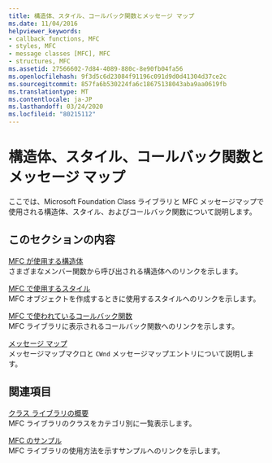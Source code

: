 ```yaml
---
title: 構造体、スタイル、コールバック関数とメッセージ マップ
ms.date: 11/04/2016
helpviewer_keywords:
- callback functions, MFC
- styles, MFC
- message classes [MFC], MFC
- structures, MFC
ms.assetid: 27566602-7d84-4089-880c-8e90fb04fa56
ms.openlocfilehash: 9f3d5c6d23084f91196c091d9d0d41304d37ce2c
ms.sourcegitcommit: 857fa6b530224fa6c18675138043aba9aa0619fb
ms.translationtype: MT
ms.contentlocale: ja-JP
ms.lasthandoff: 03/24/2020
ms.locfileid: "80215112"
---
```

# <a name="structures-styles-callbacks-and-message-maps"></a>構造体、スタイル、コールバック関数とメッセージ マップ

ここでは、Microsoft Foundation Class ライブラリと MFC メッセージマップで使用される構造体、スタイル、およびコールバック関数について説明します。

## <a name="in-this-section"></a>このセクションの内容

[MFC が使用する構造体](../../mfc/reference/structures-used-by-mfc.md)<br/>
さまざまなメンバー関数から呼び出される構造体へのリンクを示します。

[MFC で使用するスタイル](../../mfc/reference/styles-used-by-mfc.md)<br/>
MFC オブジェクトを作成するときに使用するスタイルへのリンクを示します。

[MFC で使われているコールバック関数](../../mfc/reference/callback-functions-used-by-mfc.md)<br/>
MFC ライブラリに表示されるコールバック関数へのリンクを示します。

[メッセージ マップ](../../mfc/reference/message-maps-mfc.md)<br/>
メッセージマップマクロと `CWnd` メッセージマップエントリについて説明します。

## <a name="related-sections"></a>関連項目

[クラス ライブラリの概要](../../mfc/class-library-overview.md)<br/>
MFC ライブラリのクラスをカテゴリ別に一覧表示します。

[MFC のサンプル](../../overview/visual-cpp-samples.md#mfc-samples)<br/>
MFC ライブラリの使用方法を示すサンプルへのリンクを示します。
